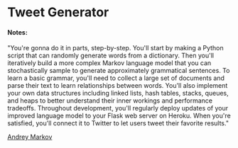 # Tweet Generator


#### Notes:
"You're gonna do it in parts, step-by-step. You'll start by making a Python script that can randomly generate words from a dictionary. Then you'll iteratively build a more complex Markov language model that you can stochastically sample to generate approximately grammatical sentences. To learn a basic grammar, you'll need to collect a large set of documents and parse their text to learn relationships between words. You'll also implement your own data structures including linked lists, hash tables, stacks, queues, and heaps to better understand their inner workings and performance tradeoffs. Throughout development, you'll regularly deploy updates of your improved language model to your Flask web server on Heroku. When you're satisfied, you'll connect it to Twitter to let users tweet their favorite results."

[Andrey Markov](https://en.wikipedia.org/wiki/Andrey_Markov)
